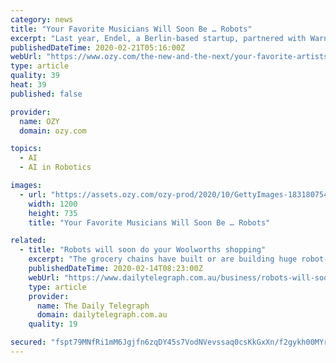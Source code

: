 ```yaml
---
category: news
title: "Your Favorite Musicians Will Soon Be … Robots"
excerpt: "Last year, Endel, a Berlin-based startup, partnered with Warner Music Group ... had his sound duplicated — the track is Jack Park Canny Dope Man — by an artificial intelligence machine trained on the rapper’s music. Last August, Sony CSL Paris unveiled an AI tool that adds kick-drum beats to preexisting songs. Lil Miquela, a computer ..."
publishedDateTime: 2020-02-21T05:16:00Z
webUrl: "https://www.ozy.com/the-new-and-the-next/your-favorite-artists-will-soon-be-a-robot/225796/"
type: article
quality: 39
heat: 39
published: false

provider:
  name: OZY
  domain: ozy.com

topics:
  - AI
  - AI in Robotics

images:
  - url: "https://assets.ozy.com/ozy-prod/2020/10/GettyImages-183180754.jpg?w=1200&#038;h=630"
    width: 1200
    height: 735
    title: "Your Favorite Musicians Will Soon Be … Robots"

related:
  - title: "Robots will soon do your Woolworths shopping"
    excerpt: "The grocery chains have built or are building huge robot-powered distribution centres that are transforming how product ... to be bolted on the back of individual stores or contained within backroom storage areas. The rise of artificial intelligence and automation has sparked warnings of mass job losses. Corporate chiefs have argued the ..."
    publishedDateTime: 2020-02-14T08:23:00Z
    webUrl: "https://www.dailytelegraph.com.au/business/robots-will-soon-do-your-woolworths-shopping/news-story/0e1fe7ad7c8164fdcfaedd0433e4835e"
    type: article
    provider:
      name: The Daily Telegraph
      domain: dailytelegraph.com.au
    quality: 19

secured: "fspt79MNfRi1mM6Jgjfn6zqDY45s7VodNVevssaq0csKkGxXn/f2gykh00MYrudEowVj7Hy5D0YCcyMNU5a3ektJ0fyG8a8AYMESY31zA6gV3eV0ftjKk6xfEgrgqCKYVUpOuku4sQE2iv1fplmNaRqdpFdS2uBxIj4CkBOueFz5nAe5dRiBSj3egK+YegQOs2NupQKzCy5zY/NUnrKA99h4gfmYtwCC7ZRij3nr4CFw1wHDRkBV0/Hfz8IjVruWusILcgK/qw60hqqMmQBKk4M2t8CcSgfK6p6lgUFObydBjfWSn/qKByu/qU2JiE1tJ4JAMjCvpK95dLIzhV70gsdqRexgVVZHiiRGG+v1phDrL8v+RgxB994Q5BzsZ7o5N6wcVMr+7VzGrCnw3JdT09Lqbu2ZaOcQTKdcMqDx59sy0ONMSg5ULvl53QqgxcjKpYPEQe/i8XJ5pwhhi1YpbD85c1zO+CxYzNY3mmdI7Xs=;5jgz3yrUmW5mUuzdOpatBw=="
---
```


